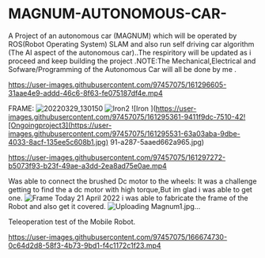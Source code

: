 # MAGNUM-AUTONOMOUS-CAR-
A Project of an autonomous car (MAGNUM) which will be operated by ROS(Robot Operating System) SLAM and also run self driving car algorithm (The AI aspect of the autonomous car)..The respiritory will be updated as i proceed and keep building the project .NOTE:The Mechanical,Electrical and Sofware/Programming of the Autonomous Car will all be done by me .

https://user-images.githubusercontent.com/97457075/161296605-31aae4e9-addd-46c6-8f63-fe075187df4e.mp4


FRAME:
![20220329_130150](https://user-images.githubusercontent.com/97457075/161295052-cd1c7e03-3c05-40f5-b982-f516c27d88e7.jpg)
![Iron2](https://user-images.githubusercontent.com/97457075/161295236-2157ba53-c91b-400a-9832-628bab5b4df9.jpg)
![Iron ](https://user-images.githubusercontent.com/97457075/161295361-9411f9dc-7510-42![Ongoingproject3](https://user-images.githubusercontent.com/97457075/161295531-63a03aba-9dbe-4033-8acf-135ee5c608b1.jpg)
91-a287-5aaed662a965.jpg)


https://user-images.githubusercontent.com/97457075/161297272-b5073f93-b23f-49ae-a3dd-2ea8ad75e0ae.mp4

Was able to connect the brushed Dc motor to the wheels: It was a challenge getting to find the a dc motor with high torque,But im glad i was able to get one.
![Frame](https://user-images.githubusercontent.com/97457075/163689029-88f0d368-f838-4e4f-a21e-9f27389e93d9.jpg)
Today 21 April 2022 i was able to fabricate the frame of the Robot and also get it covered.
![Uploading Magnum1.jpg…]()

Teleoperation test of the Mobile Robot.

https://user-images.githubusercontent.com/97457075/166674730-0c64d2d8-58f3-4b73-9bd1-f4c1172c1f23.mp4

